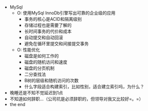 - MySql
    - O: 使用MySql InnoDb引擎写出可靠的企业级的应用
        - 事务的核心是ACID和隔离级别
        - 存储过程也是需要了解的
        - 长时间事务的代价和成本
        - 自动提交和自动回滚
        - 避免在循环里提交和间接提交事务
    - O: 性能优化
        - 磁盘是如何工作的
        - 磁盘的随机访问和速度
        - 磁盘的分页机制
        - 二分查找法
        - B树的层级和随机访问的次数
        - 什么字段适合构建索引，比如性别，适合建立索引吗，为什么？
- 晚睡还是不知不觉延迟到1点
- 不知道如何辞职...（公司坑是必须辞职的，但领导对我又比较好=。=）
- the end